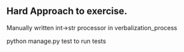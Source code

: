 Hard Approach to exercise.
-
Manually written int->str processor in verbalization_process

python manage.py test to run tests